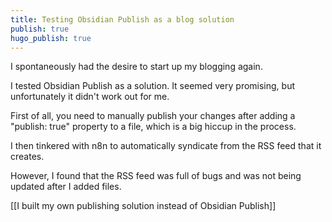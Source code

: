 ```yaml
---
title: Testing Obsidian Publish as a blog solution
publish: true
hugo_publish: true
---
```


I spontaneously had the desire to start up my blogging again.

I tested Obsidian Publish as a solution. It seemed very promising, but unfortunately it didn't work out for me.

First of all, you need to manually publish your changes after adding a "publish: true" property to a file, which is a big hiccup in the process.

I then tinkered with n8n to automatically syndicate from the RSS feed that it creates.

However, I found that the RSS feed was full of bugs and was not being updated after I added files.

[[I built my own publishing solution instead of Obsidian Publish]]
